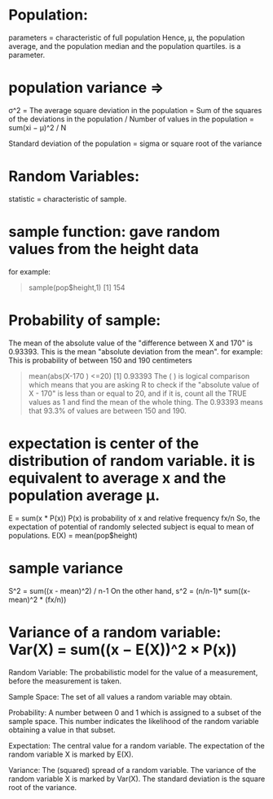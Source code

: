 
# Population:
parameters = characteristic of full population
Hence, µ, the population average, and the population median and the population quartiles. is a parameter. 

# population variance => 
 σ^2 = The average square deviation in the population
    = Sum of the squares of the deviations in the population / Number of values in the population 
    = sum(xi − µ)^2 / N

Standard deviation of the population = sigma or square root of the variance

# Random Variables:

statistic = characteristic of sample.

# sample function: gave random values from the height data
for example: 
> sample(pop$height,1)
[1] 154

# Probability of sample: 
The mean of the absolute value of the "difference between X and 170"
is 0.93393. This is the mean "absolute deviation from the mean".
for example: This is probability of between 150 and 190 centimeters
> mean(abs(X-170 ) <=20)
[1] 0.93393 
The ( ) is logical comparison which means that you are asking R to check if the "absolute value of X - 170" is less than or equal to 20, and if it is, count all the TRUE values as 1 and find the mean of the whole thing. The 0.93393 means that 93.3% of values are between 150 and 190.

# expectation is center of the distribution of random variable. it is equivalent to average x and the population average µ.
E = sum(x * P(x))  P(x) is probability of x and relative frequency fx/n 
So, the expectation of potential of randomly selected subject is equal to mean of populations.
E(X) = mean(pop$height)

# sample variance 

S^2 = sum((x - mean)^2) / n-1
On the other hand, 
s^2 = (n/n-1)* sum((x-mean)^2 * (fx/n))

# Variance of a random variable: Var(X) = sum((x − E(X))^2 × P(x))



Random Variable: The probabilistic model for the value of a measurement,
before the measurement is taken.

Sample Space: The set of all values a random variable may obtain.

Probability: A number between 0 and 1 which is assigned to a subset of the
sample space. This number indicates the likelihood of the random variable
obtaining a value in that subset.

Expectation: The central value for a random variable. The expectation of the
random variable X is marked by E(X).

Variance: The (squared) spread of a random variable. The variance of the
random variable X is marked by Var(X). The standard deviation is the
square root of the variance.

